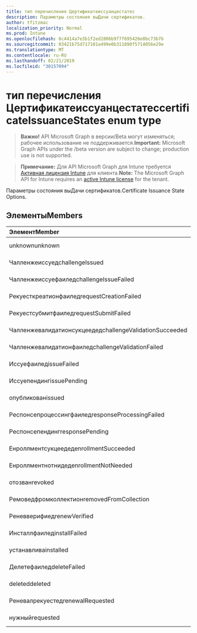 ```yaml
---
title: тип перечисления Цертификатеиссуанцестатес
description: Параметры состояния выДачи сертификатов.
author: tfitzmac
localization_priority: Normal
ms.prod: Intune
ms.openlocfilehash: 6c4414a7e3b1f2ed2806b9f7f695426e0bc73b7b
ms.sourcegitcommit: 03421b75d717101a499e0b311890f5714056e29e
ms.translationtype: MT
ms.contentlocale: ru-RU
ms.lasthandoff: 02/21/2019
ms.locfileid: "30157094"
---
```

# <a name="certificateissuancestates-enum-type"></a><span data-ttu-id="44cd3-103">тип перечисления Цертификатеиссуанцестатес</span><span class="sxs-lookup"><span data-stu-id="44cd3-103">certificateIssuanceStates enum type</span></span>

> <span data-ttu-id="44cd3-104">**Важно!** API Microsoft Graph в версии/Beta могут изменяться; рабочее использование не поддерживается.</span><span class="sxs-lookup"><span data-stu-id="44cd3-104">**Important:** Microsoft Graph APIs under the /beta version are subject to change; production use is not supported.</span></span>

> <span data-ttu-id="44cd3-105">**Примечание:** Для API Microsoft Graph для Intune требуется [Активная лицензия Intune](https://go.microsoft.com/fwlink/?linkid=839381) для клиента.</span><span class="sxs-lookup"><span data-stu-id="44cd3-105">**Note:** The Microsoft Graph API for Intune requires an [active Intune license](https://go.microsoft.com/fwlink/?linkid=839381) for the tenant.</span></span>

<span data-ttu-id="44cd3-106">Параметры состояния выДачи сертификатов.</span><span class="sxs-lookup"><span data-stu-id="44cd3-106">Certificate Issuance State Options.</span></span>

## <a name="members"></a><span data-ttu-id="44cd3-107">Элементы</span><span class="sxs-lookup"><span data-stu-id="44cd3-107">Members</span></span>
|<span data-ttu-id="44cd3-108">Элемент</span><span class="sxs-lookup"><span data-stu-id="44cd3-108">Member</span></span>|<span data-ttu-id="44cd3-109">Значение</span><span class="sxs-lookup"><span data-stu-id="44cd3-109">Value</span></span>|<span data-ttu-id="44cd3-110">Описание</span><span class="sxs-lookup"><span data-stu-id="44cd3-110">Description</span></span>|
|:---|:---|:---|
|<span data-ttu-id="44cd3-111">unknown</span><span class="sxs-lookup"><span data-stu-id="44cd3-111">unknown</span></span>|<span data-ttu-id="44cd3-112">нуль</span><span class="sxs-lookup"><span data-stu-id="44cd3-112">0</span></span>|<span data-ttu-id="44cd3-113">Н/Д</span><span class="sxs-lookup"><span data-stu-id="44cd3-113">Not yet documented</span></span>|
|<span data-ttu-id="44cd3-114">Чалленжеиссуед</span><span class="sxs-lookup"><span data-stu-id="44cd3-114">challengeIssued</span></span>|<span data-ttu-id="44cd3-115">1,1</span><span class="sxs-lookup"><span data-stu-id="44cd3-115">1</span></span>|<span data-ttu-id="44cd3-116">Н/Д</span><span class="sxs-lookup"><span data-stu-id="44cd3-116">Not yet documented</span></span>|
|<span data-ttu-id="44cd3-117">Чалленжеиссуефаилед</span><span class="sxs-lookup"><span data-stu-id="44cd3-117">challengeIssueFailed</span></span>|<span data-ttu-id="44cd3-118">2</span><span class="sxs-lookup"><span data-stu-id="44cd3-118">2</span></span>|<span data-ttu-id="44cd3-119">Н/Д</span><span class="sxs-lookup"><span data-stu-id="44cd3-119">Not yet documented</span></span>|
|<span data-ttu-id="44cd3-120">Рекуесткреатионфаилед</span><span class="sxs-lookup"><span data-stu-id="44cd3-120">requestCreationFailed</span></span>|<span data-ttu-id="44cd3-121">4</span><span class="sxs-lookup"><span data-stu-id="44cd3-121">3</span></span>|<span data-ttu-id="44cd3-122">Н/Д</span><span class="sxs-lookup"><span data-stu-id="44cd3-122">Not yet documented</span></span>|
|<span data-ttu-id="44cd3-123">Рекуестсубмитфаилед</span><span class="sxs-lookup"><span data-stu-id="44cd3-123">requestSubmitFailed</span></span>|<span data-ttu-id="44cd3-124">4</span><span class="sxs-lookup"><span data-stu-id="44cd3-124">4</span></span>|<span data-ttu-id="44cd3-125">Н/Д</span><span class="sxs-lookup"><span data-stu-id="44cd3-125">Not yet documented</span></span>|
|<span data-ttu-id="44cd3-126">Чалленжевалидатионсукцеедед</span><span class="sxs-lookup"><span data-stu-id="44cd3-126">challengeValidationSucceeded</span></span>|<span data-ttu-id="44cd3-127">17:00</span><span class="sxs-lookup"><span data-stu-id="44cd3-127">5</span></span>|<span data-ttu-id="44cd3-128">Н/Д</span><span class="sxs-lookup"><span data-stu-id="44cd3-128">Not yet documented</span></span>|
|<span data-ttu-id="44cd3-129">Чалленжевалидатионфаилед</span><span class="sxs-lookup"><span data-stu-id="44cd3-129">challengeValidationFailed</span></span>|<span data-ttu-id="44cd3-130">6</span><span class="sxs-lookup"><span data-stu-id="44cd3-130">6</span></span>|<span data-ttu-id="44cd3-131">Н/Д</span><span class="sxs-lookup"><span data-stu-id="44cd3-131">Not yet documented</span></span>|
|<span data-ttu-id="44cd3-132">Иссуефаилед</span><span class="sxs-lookup"><span data-stu-id="44cd3-132">issueFailed</span></span>|<span data-ttu-id="44cd3-133">7</span><span class="sxs-lookup"><span data-stu-id="44cd3-133">7</span></span>|<span data-ttu-id="44cd3-134">Н/Д</span><span class="sxs-lookup"><span data-stu-id="44cd3-134">Not yet documented</span></span>|
|<span data-ttu-id="44cd3-135">Иссуепендинг</span><span class="sxs-lookup"><span data-stu-id="44cd3-135">issuePending</span></span>|<span data-ttu-id="44cd3-136">8,5</span><span class="sxs-lookup"><span data-stu-id="44cd3-136">8</span></span>|<span data-ttu-id="44cd3-137">Н/Д</span><span class="sxs-lookup"><span data-stu-id="44cd3-137">Not yet documented</span></span>|
|<span data-ttu-id="44cd3-138">опубликован</span><span class="sxs-lookup"><span data-stu-id="44cd3-138">issued</span></span>|<span data-ttu-id="44cd3-139">10</span><span class="sxs-lookup"><span data-stu-id="44cd3-139">9</span></span>|<span data-ttu-id="44cd3-140">Н/Д</span><span class="sxs-lookup"><span data-stu-id="44cd3-140">Not yet documented</span></span>|
|<span data-ttu-id="44cd3-141">Респонсепроцессингфаилед</span><span class="sxs-lookup"><span data-stu-id="44cd3-141">responseProcessingFailed</span></span>|<span data-ttu-id="44cd3-142">десяти</span><span class="sxs-lookup"><span data-stu-id="44cd3-142">10</span></span>|<span data-ttu-id="44cd3-143">Н/Д</span><span class="sxs-lookup"><span data-stu-id="44cd3-143">Not yet documented</span></span>|
|<span data-ttu-id="44cd3-144">Респонсепендинг</span><span class="sxs-lookup"><span data-stu-id="44cd3-144">responsePending</span></span>|<span data-ttu-id="44cd3-145">-11:00</span><span class="sxs-lookup"><span data-stu-id="44cd3-145">11</span></span>|<span data-ttu-id="44cd3-146">Н/Д</span><span class="sxs-lookup"><span data-stu-id="44cd3-146">Not yet documented</span></span>|
|<span data-ttu-id="44cd3-147">Енроллментсукцеедед</span><span class="sxs-lookup"><span data-stu-id="44cd3-147">enrollmentSucceeded</span></span>|<span data-ttu-id="44cd3-148">12</span><span class="sxs-lookup"><span data-stu-id="44cd3-148">12</span></span>|<span data-ttu-id="44cd3-149">Н/Д</span><span class="sxs-lookup"><span data-stu-id="44cd3-149">Not yet documented</span></span>|
|<span data-ttu-id="44cd3-150">Енроллментнотнидед</span><span class="sxs-lookup"><span data-stu-id="44cd3-150">enrollmentNotNeeded</span></span>|<span data-ttu-id="44cd3-151">13</span><span class="sxs-lookup"><span data-stu-id="44cd3-151">13</span></span>|<span data-ttu-id="44cd3-152">Н/Д</span><span class="sxs-lookup"><span data-stu-id="44cd3-152">Not yet documented</span></span>|
|<span data-ttu-id="44cd3-153">отозван</span><span class="sxs-lookup"><span data-stu-id="44cd3-153">revoked</span></span>|<span data-ttu-id="44cd3-154">14</span><span class="sxs-lookup"><span data-stu-id="44cd3-154">14</span></span>|<span data-ttu-id="44cd3-155">Н/Д</span><span class="sxs-lookup"><span data-stu-id="44cd3-155">Not yet documented</span></span>|
|<span data-ttu-id="44cd3-156">Ремоведфромколлектион</span><span class="sxs-lookup"><span data-stu-id="44cd3-156">removedFromCollection</span></span>|<span data-ttu-id="44cd3-157">означает</span><span class="sxs-lookup"><span data-stu-id="44cd3-157">15</span></span>|<span data-ttu-id="44cd3-158">Н/Д</span><span class="sxs-lookup"><span data-stu-id="44cd3-158">Not yet documented</span></span>|
|<span data-ttu-id="44cd3-159">Реневверифиед</span><span class="sxs-lookup"><span data-stu-id="44cd3-159">renewVerified</span></span>|<span data-ttu-id="44cd3-160">столбцов</span><span class="sxs-lookup"><span data-stu-id="44cd3-160">16</span></span>|<span data-ttu-id="44cd3-161">Н/Д</span><span class="sxs-lookup"><span data-stu-id="44cd3-161">Not yet documented</span></span>|
|<span data-ttu-id="44cd3-162">Инсталлфаилед</span><span class="sxs-lookup"><span data-stu-id="44cd3-162">installFailed</span></span>|<span data-ttu-id="44cd3-163">17</span><span class="sxs-lookup"><span data-stu-id="44cd3-163">17</span></span>|<span data-ttu-id="44cd3-164">Н/Д</span><span class="sxs-lookup"><span data-stu-id="44cd3-164">Not yet documented</span></span>|
|<span data-ttu-id="44cd3-165">устанавлива</span><span class="sxs-lookup"><span data-stu-id="44cd3-165">installed</span></span>|<span data-ttu-id="44cd3-166">0,18</span><span class="sxs-lookup"><span data-stu-id="44cd3-166">18</span></span>|<span data-ttu-id="44cd3-167">Н/Д</span><span class="sxs-lookup"><span data-stu-id="44cd3-167">Not yet documented</span></span>|
|<span data-ttu-id="44cd3-168">Делетефаилед</span><span class="sxs-lookup"><span data-stu-id="44cd3-168">deleteFailed</span></span>|<span data-ttu-id="44cd3-169">19</span><span class="sxs-lookup"><span data-stu-id="44cd3-169">19</span></span>|<span data-ttu-id="44cd3-170">Н/Д</span><span class="sxs-lookup"><span data-stu-id="44cd3-170">Not yet documented</span></span>|
|<span data-ttu-id="44cd3-171">deleted</span><span class="sxs-lookup"><span data-stu-id="44cd3-171">deleted</span></span>|<span data-ttu-id="44cd3-172">двадцать</span><span class="sxs-lookup"><span data-stu-id="44cd3-172">20</span></span>|<span data-ttu-id="44cd3-173">Н/Д</span><span class="sxs-lookup"><span data-stu-id="44cd3-173">Not yet documented</span></span>|
|<span data-ttu-id="44cd3-174">Реневалрекуестед</span><span class="sxs-lookup"><span data-stu-id="44cd3-174">renewalRequested</span></span>|<span data-ttu-id="44cd3-175">21</span><span class="sxs-lookup"><span data-stu-id="44cd3-175">21</span></span>|<span data-ttu-id="44cd3-176">Н/Д</span><span class="sxs-lookup"><span data-stu-id="44cd3-176">Not yet documented</span></span>|
|<span data-ttu-id="44cd3-177">нужный</span><span class="sxs-lookup"><span data-stu-id="44cd3-177">requested</span></span>|<span data-ttu-id="44cd3-178">22</span><span class="sxs-lookup"><span data-stu-id="44cd3-178">22</span></span>|<span data-ttu-id="44cd3-179">Н/Д</span><span class="sxs-lookup"><span data-stu-id="44cd3-179">Not yet documented</span></span>|




